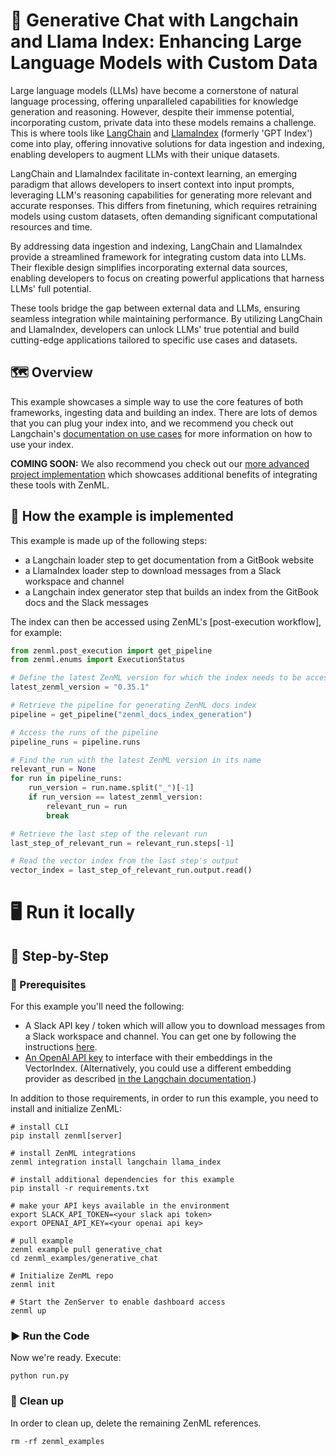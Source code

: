 # 💬 Generative Chat with Langchain and Llama Index: Enhancing Large Language Models with Custom Data

Large language models (LLMs) have become a cornerstone of natural language
processing, offering unparalleled capabilities for knowledge generation and
reasoning. However, despite their immense potential, incorporating custom,
private data into these models remains a challenge. This is where tools like
[LangChain](https://github.com/hwchase17/langchain) and
[LlamaIndex](https://github.com/jerryjliu/llama_index) (formerly 'GPT Index')
come into play, offering innovative solutions for data ingestion and indexing,
enabling developers to augment LLMs with their unique datasets.

LangChain and LlamaIndex facilitate in-context learning, an emerging paradigm
that allows developers to insert context into input prompts, leveraging LLM's
reasoning capabilities for generating more relevant and accurate responses. This
differs from finetuning, which requires retraining models using custom datasets,
often demanding significant computational resources and time.

By addressing data ingestion and indexing, LangChain and LlamaIndex provide a
streamlined framework for integrating custom data into LLMs. Their flexible
design simplifies incorporating external data sources, enabling developers to
focus on creating powerful applications that harness LLMs' full potential.

These tools bridge the gap between external data and LLMs, ensuring seamless
integration while maintaining performance. By utilizing LangChain and
LlamaIndex, developers can unlock LLMs' true potential and build cutting-edge
applications tailored to specific use cases and datasets.

## 🗺 Overview

This example showcases a simple way to use the core features of both frameworks,
ingesting data and building an index. There are lots of demos that you can plug
your index into, and we recommend you check out Langchain's [documentation on
use cases](https://langchain.readthedocs.io/en/latest/index.html#use-cases) for
more information on how to use your index.

**COMING SOON:** We also recommend you check out our [more advanced project
implementation](https://github.com/zenml-io/zenml-projects) which showcases
additional benefits of integrating these tools with ZenML.


## 🧰 How the example is implemented

This example is made up of the following steps:

- a Langchain loader step to get documentation from a GitBook website
- a LlamaIndex loader step to download messages from a Slack workspace and
  channel
- a Langchain index generator step that builds an index from the GitBook docs
  and the Slack messages

The index can then be accessed using ZenML's [post-execution workflow], for
example:

```python
from zenml.post_execution import get_pipeline
from zenml.enums import ExecutionStatus

# Define the latest ZenML version for which the index needs to be accessed
latest_zenml_version = "0.35.1"

# Retrieve the pipeline for generating ZenML docs index
pipeline = get_pipeline("zenml_docs_index_generation")

# Access the runs of the pipeline
pipeline_runs = pipeline.runs

# Find the run with the latest ZenML version in its name
relevant_run = None
for run in pipeline_runs:
    run_version = run.name.split("_")[-1]
    if run_version == latest_zenml_version:
        relevant_run = run
        break

# Retrieve the last step of the relevant run
last_step_of_relevant_run = relevant_run.steps[-1]

# Read the vector index from the last step's output
vector_index = last_step_of_relevant_run.output.read()
```

# 🖥 Run it locally

## 👣 Step-by-Step

### 📄 Prerequisites

For this example you'll need the following:

- A Slack API key / token which will allow you to download messages from a Slack
  workspace and channel. You can get one by following the instructions
  [here](https://api.slack.com/authentication/basics).
- [An OpenAI API
  key](https://help.openai.com/en/articles/4936850-where-do-i-find-my-secret-api-key)
  to interface with their embeddings in the VectorIndex. (Alternatively, you
  could use a different embedding provider as described [in the Langchain
  documentation](https://langchain.readthedocs.io/en/latest/modules/indexes/examples/embeddings.html).)

In addition to those requirements, in order to run this example, you need to
install and initialize ZenML:

```shell
# install CLI
pip install zenml[server]

# install ZenML integrations
zenml integration install langchain llama_index

# install additional dependencies for this example
pip install -r requirements.txt

# make your API keys available in the environment
export SLACK_API_TOKEN=<your slack api token>
export OPENAI_API_KEY=<your openai api key>

# pull example
zenml example pull generative_chat
cd zenml_examples/generative_chat

# Initialize ZenML repo
zenml init

# Start the ZenServer to enable dashboard access
zenml up
```

### ▶️ Run the Code

Now we're ready. Execute:

```shell
python run.py
```

### 🧽 Clean up

In order to clean up, delete the remaining ZenML references.

```shell
rm -rf zenml_examples
```
